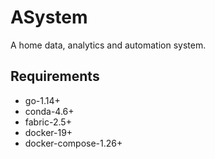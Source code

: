 # ASystem

A home data, analytics and automation system.

## Requirements
* go-1.14+
* conda-4.6+
* fabric-2.5+
* docker-19+
* docker-compose-1.26+
